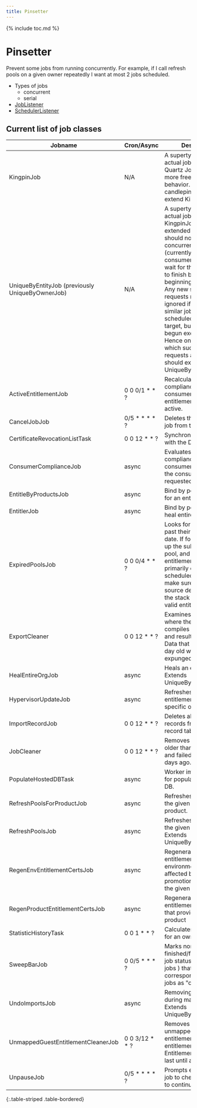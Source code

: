 ```yaml
---
title: Pinsetter
---
```

{% include toc.md %}

# Pinsetter
Prevent some jobs from running concurrently. For example, if I call refresh pools on a given owner repeatedly I want at most 2 jobs scheduled.

* Types of jobs
  * concurrent
  * serial
* [JobListener](http://quartz-scheduler.org/api/2.1.7/org/quartz/JobListener.html)
* [SchedulerListener](http://quartz-scheduler.org/api/2.1.7/org/quartz/SchedulerListener.html)

## Current list of job classes

| Jobname | Cron/Async | Description |
---|---|---
| KingpinJob | N/A | A supertype between actual jobs and the Quartz Job. Gives us more freedom to define behavior. Every candlepin job must extend KingpinJob. |
| UniqueByEntityJob (previously UniqueByOwnerJob) | N/A | A supertype between actual jobs and KingpinJob. Can by extended by jobs that should not be run concurrently per entity (currently owners or consumers). A job will wait for the running job to finish before beginning execution. Any new schedule requests may be ignored if there is a similar job currently scheduled on the same target, but has not begun execution. Hence only jobs for which successive requests are no-ops should  extend UniqueByEntityJob. |
| ActiveEntitlementJob | 0 0 0/1 * * ? | Recalculates compliance for consumers when entitlements become active. |
| CancelJobJob | 0/5 * * * * ? | Deletes the specified job from the scheduler. |
| CertificateRevocationListTask | 0 0 12 * * ? | Synchronizes the CRL with the DB. |
| ConsumerComplianceJob | async | Evaluates the compliance status of a consumer, and updates the consumer if requested. |
| EntitleByProductsJob | async | Bind by pool, product for an entitle date. |
| EntitlerJob | async | Bind by pool, product, heal entire org. |
| ExpiredPoolsJob | 0 0 0/4 * * ? | Looks for any pools past their expiration date. If found we clean up the subscription, pool, and its entitlements. This is primarily done on a scheduled basis to make sure we re-source derived pools if the stack has other still valid entitlements. |
| ExportCleaner | 0 0 12 * * ? | Examines the directory where the exporter compiles its information and resultant zip file. Data that is more that a day old will be expunged. |
| HealEntireOrgJob | async | Heals an entire org. Extends UniqueByEntityJob. |
| HypervisorUpdateJob | async | Refreshes the entitlement pools for specific org. |
| ImportRecordJob | 0 0 12 * * ? | Deletes all but N oldest records from the import record table. |
| JobCleaner | 0 0 12 * * ? | Removes finished jobs older than yesterday, and failed jobs from 4 days ago. |
| PopulateHostedDBTask | async | Worker implementation for populating Hosted's DB. |
| RefreshPoolsForProductJob | async | Refreshes the pools for the given owner, product. |
| RefreshPoolsJob | async | Refreshes the pools for the given owner. Extends UniqueByEntityJob. |
| RegenEnvEntitlementCertsJob | async | Regenerates entitlements within an environment which are affected by the promotion/demotion of the given content sets. |
| RegenProductEntitlementCertsJob | async | Regenerate entitlements for pools that provide the given product |
| StatisticHistoryTask | 0 0 1 * * ? | Calculates the statistics for an owner. |
| SweepBarJob | 0 0/5 * * * ? | Marks non-finished/failed/canceled job status ( orphaned jobs ) that do not correspond to a quartz jobs as "canceled". |
| UndoImportsJob | async | Removing pools created during manifest import. Extends UniqueByEntityJob. |
| UnmappedGuestEntitlementCleanerJob | 0 0 3/12 * * ? | Removes 24 hour unmapped guest entitlements after the entitlement has expired. Entitlements normally last until a pool expires. |
| UnpauseJob | 0/5 * * * * ? | Prompts each paused job to check if it is safe to continue executing. |
{:.table-striped .table-bordered}
